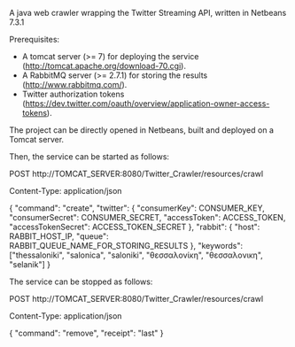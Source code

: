 
A java web crawler wrapping the Twitter Streaming API, written in Netbeans 7.3.1
  
Prerequisites:

- A tomcat server (>= 7) for deploying the service (http://tomcat.apache.org/download-70.cgi).
- A RabbitMQ server (>= 2.7.1) for storing the results (http://www.rabbitmq.com/).
- Twitter authorization tokens (https://dev.twitter.com/oauth/overview/application-owner-access-tokens).

The project can be directly opened in Netbeans, built and deployed on a Tomcat server.

Then, the service can be started as follows:

POST http://TOMCAT_SERVER:8080/Twitter_Crawler/resources/crawl

Content-Type: application/json

  {
    "command": "create",
    "twitter":
    {
      "consumerKey": CONSUMER_KEY,
      "consumerSecret": CONSUMER_SECRET, 
      "accessToken": ACCESS_TOKEN, 
      "accessTokenSecret": ACCESS_TOKEN_SECRET
    },
    "rabbit": 
    {
      "host": RABBIT_HOST_IP,
      "queue": RABBIT_QUEUE_NAME_FOR_STORING_RESULTS
    },
    "keywords": ["thessaloniki", "salonica", "saloniki", "θεσσαλονίκη", "θεσσαλονικη", "selanik"]
  }

The service can be stopped as follows:

POST http://TOMCAT_SERVER:8080/Twitter_Crawler/resources/crawl

Content-Type: application/json

  {
    "command": "remove",
    "receipt": "last"
  }
